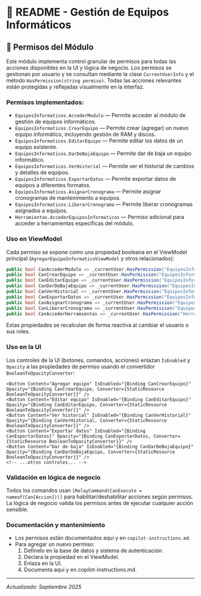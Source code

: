 # 📖 README - Gestión de Equipos Informáticos

## 🔐 Permisos del Módulo

Este módulo implementa control granular de permisos para todas las acciones disponibles en la UI y lógica de negocio. Los permisos se gestionan por usuario y se consultan mediante la clase `CurrentUserInfo` y el método `HasPermission(string permiso)`. Todas las acciones relevantes están protegidas y reflejadas visualmente en la interfaz.

### Permisos implementados:

- `EquiposInformaticos.AccederModulo` — Permite acceder al módulo de gestión de equipos informáticos.
- `EquiposInformaticos.CrearEquipo` — Permite crear (agregar) un nuevo equipo informático, incluyendo gestión de RAM y discos.
- `EquiposInformaticos.EditarEquipo` — Permite editar los datos de un equipo existente.
- `EquiposInformaticos.DarDeBajaEquipo` — Permite dar de baja un equipo informático.
- `EquiposInformaticos.VerHistorial` — Permite ver el historial de cambios y detalles de equipos.
- `EquiposInformaticos.ExportarDatos` — Permite exportar datos de equipos a diferentes formatos.
- `EquiposInformaticos.AsignarCronograma` — Permite asignar cronogramas de mantenimiento a equipos.
- `EquiposInformaticos.LiberarCronograma` — Permite liberar cronogramas asignados a equipos.
- `Herramientas.AccederEquiposInformaticos` — Permiso adicional para acceder a herramientas específicas del módulo.

### Uso en ViewModel

Cada permiso se expone como una propiedad booleana en el ViewModel principal (`AgregarEquipoInformaticoViewModel` y otros relacionados):

```csharp
public bool CanAccederModulo => _currentUser.HasPermission("EquiposInformaticos.AccederModulo");
public bool CanCrearEquipo => _currentUser.HasPermission("EquiposInformaticos.CrearEquipo");
public bool CanEditarEquipo => _currentUser.HasPermission("EquiposInformaticos.EditarEquipo");
public bool CanDarDeBajaEquipo => _currentUser.HasPermission("EquiposInformaticos.DarDeBajaEquipo");
public bool CanVerHistorial => _currentUser.HasPermission("EquiposInformaticos.VerHistorial");
public bool CanExportarDatos => _currentUser.HasPermission("EquiposInformaticos.ExportarDatos");
public bool CanAsignarCronograma => _currentUser.HasPermission("EquiposInformaticos.AsignarCronograma");
public bool CanLiberarCronograma => _currentUser.HasPermission("EquiposInformaticos.LiberarCronograma");
public bool CanAccederHerramientas => _currentUser.HasPermission("Herramientas.AccederEquiposInformaticos");
```

Estas propiedades se recalculan de forma reactiva al cambiar el usuario o sus roles.

### Uso en la UI

Los controles de la UI (botones, comandos, acciones) enlazan `IsEnabled` y `Opacity` a las propiedades de permiso usando el convertidor `BooleanToOpacityConverter`:

```xaml
<Button Content="Agregar equipo" IsEnabled="{Binding CanCrearEquipo}" Opacity="{Binding CanCrearEquipo, Converter={StaticResource BooleanToOpacityConverter}}" />
<Button Content="Editar equipo" IsEnabled="{Binding CanEditarEquipo}" Opacity="{Binding CanEditarEquipo, Converter={StaticResource BooleanToOpacityConverter}}" />
<Button Content="Ver historial" IsEnabled="{Binding CanVerHistorial}" Opacity="{Binding CanVerHistorial, Converter={StaticResource BooleanToOpacityConverter}}" />
<Button Content="Exportar datos" IsEnabled="{Binding CanExportarDatos}" Opacity="{Binding CanExportarDatos, Converter={StaticResource BooleanToOpacityConverter}}" />
<Button Content="Dar de baja" IsEnabled="{Binding CanDarDeBajaEquipo}" Opacity="{Binding CanDarDeBajaEquipo, Converter={StaticResource BooleanToOpacityConverter}}" />
<!-- ...otros controles... -->
```

### Validación en lógica de negocio

Todos los comandos usan `[RelayCommand(CanExecute = nameof(Can[Accion]))]` para habilitar/deshabilitar acciones según permisos. La lógica de negocio valida los permisos antes de ejecutar cualquier acción sensible.

### Documentación y mantenimiento

- Los permisos están documentados aquí y en `copilot-instructions.md`.
- Para agregar un nuevo permiso:
  1. Defínelo en la base de datos y sistema de autenticación.
  2. Declara la propiedad en el ViewModel.
  3. Enlaza en la UI.
  4. Documenta aquí y en copilot-instructions.md.

---

*Actualizado: Septiembre 2025*
